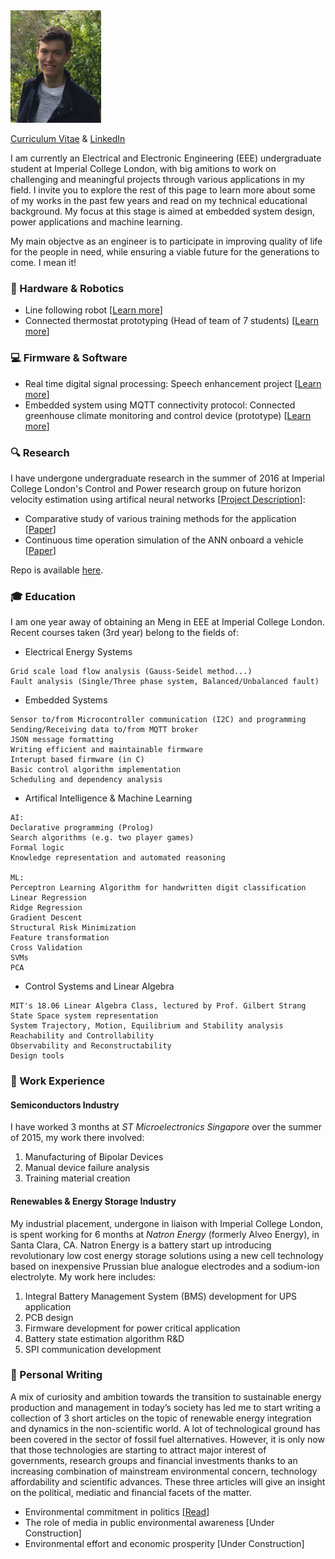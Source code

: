  <img src="pp.jpg" alt="Smiley face" height="180" width="145">  

[Curriculum Vitae](/CV.pdf) & [LinkedIn](https://www.linkedin.com/in/theo-franquet-1b7097b3)


I am currently an Electrical and Electronic Engineering (EEE) undergraduate student at Imperial College London, with big amitions to work on challenging and meaningful projects through various applications in my field. I invite you to explore the rest of this page to learn more about some of my works in the past few years and read on my technical educational background.
My focus at this stage is aimed at embedded system design, power applications and machine learning.

My main objectve as an engineer is to participate in improving quality of life for the people in need, while ensuring a viable future for the generations to come. I mean it!


### :electric_plug: Hardware & Robotics
-  Line following robot [[Learn more](/eebug.md)]
- Connected thermostat prototyping (Head of team of 7 students) [[Learn more](/glow.md)]


### :computer: Firmware & Software
- Real time digital signal processing: Speech enhancement project [[Learn more](https://github.com/TheoFranquet/RTDSP)]
- Embedded system using MQTT connectivity protocol: Connected greenhouse climate monitoring and control device (prototype) [[Learn more](https://github.com/guigzzz/Embedded-Project)]


### :mag: Research
I have undergone undergraduate research in the summer of 2016 at Imperial College London's Control and Power research group on future horizon velocity estimation using artifical neural networks [[Project Description](/UROP.md)]: 

- Comparative study of various training methods for the application [[Paper](/Report_v2.pdf)]
- Continuous time operation simulation of the ANN onboard a vehicle [[Paper](/untitled-23.pdf)]

Repo is available [here](https://github.com/TheoFranquet/UROP).


### :mortar_board: Education
I am one year away of obtaining an Meng in EEE at Imperial College London. Recent courses taken (3rd year) belong to the fields of:
- Electrical Energy Systems

```
Grid scale load flow analysis (Gauss-Seidel method...)
Fault analysis (Single/Three phase system, Balanced/Unbalanced fault)
```
- Embedded Systems

```
Sensor to/from Microcontroller communication (I2C) and programming
Sending/Receiving data to/from MQTT broker
JSON message formatting
Writing efficient and maintainable firmware
Interupt based firmware (in C)
Basic control algorithm implementation
Scheduling and dependency analysis
```
- Artifical Intelligence & Machine Learning

```
AI:
Declarative programming (Prolog)
Search algorithms (e.g. two player games)
Formal logic
Knowledge representation and automated reasoning

ML:
Perceptron Learning Algorithm for handwritten digit classification
Linear Regression
Ridge Regression
Gradient Descent
Structural Risk Minimization
Feature transformation
Cross Validation
SVMs
PCA
```
- Control Systems and Linear Algebra

```
MIT's 18.06 Linear Algebra Class, lectured by Prof. Gilbert Strang
State Space system representation
System Trajectory, Motion, Equilibrium and Stability analysis
Reachability and Controllability
Observability and Reconstructability
Design tools
```

### :briefcase: Work Experience
#### Semiconductors Industry
I have worked 3 months at *ST Microelectronics Singapore* over the summer of 2015, my work there involved:

1. Manufacturing of Bipolar Devices 
2. Manual device failure analysis
3. Training material creation

#### Renewables & Energy Storage Industry
My industrial placement, undergone in liaison with Imperial College London, is spent working for 6 months at *Natron Energy* (formerly Alveo Energy), in Santa Clara, CA. Natron Energy is a battery start up introducing revolutionary low cost energy storage solutions using a new cell technology based on inexpensive Prussian blue analogue electrodes and a sodium-ion electrolyte. My work here includes:

1. Integral Battery Management System (BMS) development for UPS application
2. PCB design
3. Firmware development for power critical application
4. Battery state estimation algorithm R&D
5. SPI communication development
 
### :memo: Personal Writing  
A mix of curiosity and ambition towards the transition to sustainable energy production and management in today’s society has led me to start writing a collection of 3 short articles on the topic of renewable energy integration and dynamics in the non-scientific world. A lot of technological ground has been covered in the sector of fossil fuel alternatives. However, it is only now that those technologies are starting to attract major interest of governments, research groups and financial investments thanks to an increasing combination of mainstream environmental concern, technology affordability and scientific advances. These three articles will give an insight on the political, mediatic and financial facets of the matter.

- Environmental commitment in politics [[Read](/article1_1.md)]
- The role of media in public environmental awareness [Under Construction]
- Environmental effort and economic prosperity [Under Construction]



